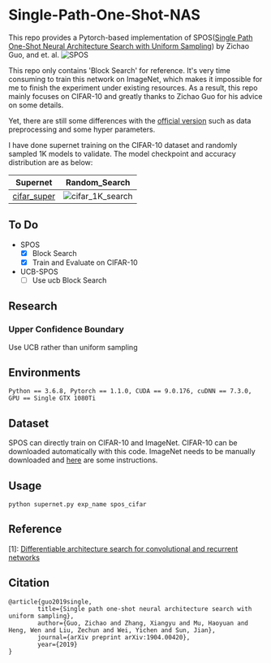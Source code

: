 # Single-Path-One-Shot-NAS
This repo provides a Pytorch-based implementation of SPOS([Single Path One-Shot Neural Architecture Search with Uniform 
Sampling](https://arxiv.org/abs/1904.00420))  by Zichao Guo, and et. al.
![SPOS](https://github.com/ShunLu91/Single-Path-One-Shot-NAS/blob/master/img/SPOS.jpg)

This repo only contains 'Block Search' for reference. It's very time consuming to train this network on ImageNet, which
makes it impossible for me to finish the experiment under existing resources. As a result, this repo mainly focuses on 
CIFAR-10 and greatly thanks to Zichao Guo for his advice on some details.

Yet, there are still some differences with the [official version](https://github.com/megvii-model/SinglePathOneShot) 
such as data preprocessing and some hyper parameters.

I have done supernet training on the CIFAR-10 dataset and randomly sampled 1K models to validate. The model checkpoint and  accuracy distribution are as below:

| Supernet | Random_Search |
| --- | --- |
| [cifar_super](https://drive.google.com/open?id=1X-PcpQ_oIjhuYOF-MIRnM4wZ7TCdZIf8) | ![cifar_1K_search](https://github.com/ShunLu91/Single-Path-One-Shot-NAS/blob/master/img/cifar_1K_search.png) |

## To Do
- SPOS
    - [x] Block Search
    - [x] Train and Evaluate on CIFAR-10
- UCB-SPOS
    - [ ] Use ucb Block Search

## Research
### Upper Confidence Boundary
Use UCB rather than uniform sampling


## Environments    
```
Python == 3.6.8, Pytorch == 1.1.0, CUDA == 9.0.176, cuDNN == 7.3.0, GPU == Single GTX 1080Ti 
```

## Dataset   
SPOS can directly train on CIFAR-10 and ImageNet.
CIFAR-10 can be downloaded automatically with this code. ImageNet needs to be manually downloaded and 
[here](https://github.com/pytorch/examples/tree/master/imagenet) are some instructions. 
         
## Usage
```
python supernet.py exp_name spos_cifar
```
## Reference
[1]: [Differentiable architecture search for convolutional and recurrent networks](https://github.com/quark0/darts)
             
## Citation
```
@article{guo2019single,
        title={Single path one-shot neural architecture search with uniform sampling},
        author={Guo, Zichao and Zhang, Xiangyu and Mu, Haoyuan and Heng, Wen and Liu, Zechun and Wei, Yichen and Sun, Jian},
        journal={arXiv preprint arXiv:1904.00420},
        year={2019}
}
```

